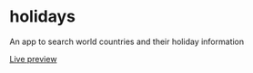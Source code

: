 # holidays
An app to search world countries and their holiday information

[Live preview](https://holidaysapi.netlify.app)

